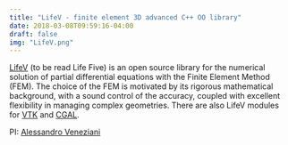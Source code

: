 ```yaml
---
title: "LifeV - finite element 3D advanced C++ OO library"
date: 2018-03-08T09:59:16-04:00
draft: false
img: "LifeV.png"
---
```

[LifeV](http://www.lifev.org/) (to be read Life Five) is an open source library for the numerical solution of partial differential equations with the Finite Element Method (FEM). The choice of the FEM is motivated by its rigorous mathematical background, with a sound control of the accuracy, coupled with excellent flexibility in managing complex geometries. There are also LifeV modules for [VTK](www.vmtk.org) and [CGAL](www.cgal.org).

PI: [Alessandro Veneziani](http://www.mathcs.emory.edu/~ale/)